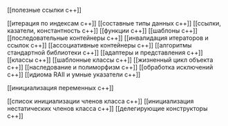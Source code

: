 [[полезные ссылки c++]]

[[итерация по индексам с++]]
[[составные типы данных c++]]
[[ссылки, казатели, константность c++]]
[[функции c++]]
[[шаблоны c++]]
[[последовательные контейнеры c++]]
[[инвалидация итераторов и ссылок c++]]
[[ассоциативные контейнеры c++]]
[[алгоритмы стандартной библиотеки c++]]
[[адаптеры и представления c++]]
[[классы c++]]
[[шаблонные классы c++]]
[[жизненный цикл объекта c++]]
[[наследование и полиморфизм c++]]
[[обработка исключений c++]]
[[идиома RAII и умные указатели c++]]



[[инициализация переменных c++]]

[[список инициализации членов класса c++]]
[[инициализация нестатических членов класса c++]]
[[делегирующие конструкторы c++]]
















